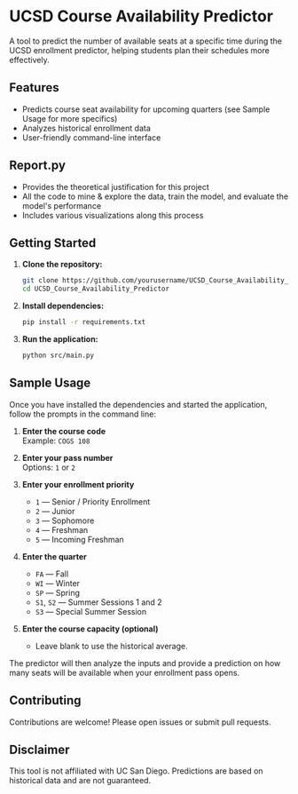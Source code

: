 # UCSD Course Availability Predictor

A tool to predict the number of available seats at a specific time during the UCSD enrollment predictor, helping students plan their schedules more effectively.

## Features

- Predicts course seat availability for upcoming quarters (see Sample Usage for more specifics)
- Analyzes historical enrollment data
- User-friendly command-line interface

## Report.py

- Provides the theoretical justification for this project
- All the code to mine & explore the data, train the model, and evaluate the model's performance
- Includes various visualizations along this process

## Getting Started

1. **Clone the repository:**
    ```bash
    git clone https://github.com/yourusername/UCSD_Course_Availability_Predictor.git
    cd UCSD_Course_Availability_Predictor
    ```

2. **Install dependencies:**
    ```bash
    pip install -r requirements.txt
    ```

3. **Run the application:**
    ```bash
    python src/main.py
    ```

## Sample Usage

Once you have installed the dependencies and started the application, follow the prompts in the command line:

1. **Enter the course code**  
    Example: `COGS 108`

2. **Enter your pass number**  
    Options: `1` or `2`

3. **Enter your enrollment priority**  
    - `1` — Senior / Priority Enrollment  
    - `2` — Junior  
    - `3` — Sophomore  
    - `4` — Freshman  
    - `5` — Incoming Freshman

4. **Enter the quarter**  
    - `FA` — Fall  
    - `WI` — Winter  
    - `SP` — Spring  
    - `S1`, `S2` — Summer Sessions 1 and 2  
    - `S3` — Special Summer Session

5. **Enter the course capacity (optional)**  
    - Leave blank to use the historical average.

The predictor will then analyze the inputs and provide a prediction on how many seats will be available when your enrollment pass opens.

## Contributing

Contributions are welcome! Please open issues or submit pull requests.

## Disclaimer

This tool is not affiliated with UC San Diego. Predictions are based on historical data and are not guaranteed.
